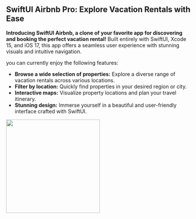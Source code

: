 ## SwiftUI Airbnb Pro:  Explore Vacation Rentals with Ease 

**Introducing SwiftUI Airbnb, a clone of your favorite app for discovering and booking the perfect vacation rental!** Built entirely with SwiftUI, Xcode 15, and iOS 17, this app offers a seamless user experience with stunning visuals and intuitive navigation.

you can currently enjoy the following features:

* **Browse a wide selection of properties:** Explore a diverse range of vacation rentals across various locations.
* **Filter by location:** Quickly find properties in your desired region or city.
* **Interactive maps:** Visualize property locations and plan your travel itinerary.
* **Stunning design:** Immerse yourself in a beautiful and user-friendly interface crafted with SwiftUI.


<img width="256" src="https://github.com/kumarannathan/AirBnB/assets/98358804/0c63bdfb-37c5-40c4-b8f8-a1bb1b0b66f8">
